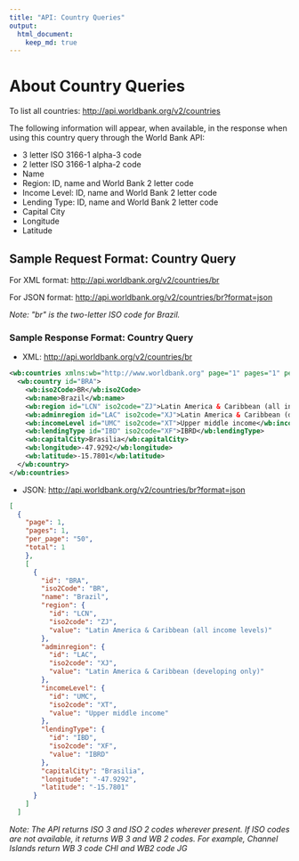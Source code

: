 ```yaml
---
title: "API: Country Queries"
output:
  html_document:
    keep_md: true
---
```

# About Country Queries

To list all countries: <http://api.worldbank.org/v2/countries>

The following information will appear, when available, in the response when using this country query through the World Bank API:

* 3 letter ISO 3166-1 alpha-3 code
*	2 letter ISO 3166-1 alpha-2 code
*	Name
*	Region: ID, name and World Bank 2 letter code
*	Income Level: ID, name and World Bank 2 letter code
*	Lending Type: ID, name and World Bank 2 letter code
*	Capital City
*	Longitude
*	Latitude

## Sample Request Format: Country Query
For XML format: <http://api.worldbank.org/v2/countries/br>

For JSON format: <http://api.worldbank.org/v2/countries/br?format=json>

_Note: "br" is the two-letter ISO code for Brazil._

### Sample Response Format: Country Query

* XML:
<http://api.worldbank.org/v2/countries/br>

```xml
<wb:countries xmlns:wb="http://www.worldbank.org" page="1" pages="1" per_page="50" total="1">
  <wb:country id="BRA">
    <wb:iso2Code>BR</wb:iso2Code>
    <wb:name>Brazil</wb:name>
    <wb:region id="LCN" iso2code="ZJ">Latin America & Caribbean (all income levels)</wb:region>
    <wb:adminregion id="LAC" iso2code="XJ">Latin America & Caribbean (developing only)</wb:adminregion>
    <wb:incomeLevel id="UMC" iso2code="XT">Upper middle income</wb:incomeLevel>
    <wb:lendingType id="IBD" iso2code="XF">IBRD</wb:lendingType>
    <wb:capitalCity>Brasilia</wb:capitalCity>
    <wb:longitude>-47.9292</wb:longitude>
    <wb:latitude>-15.7801</wb:latitude>
  </wb:country>
</wb:countries>
```

* JSON: <http://api.worldbank.org/v2/countries/br?format=json>

```json
[
  {
    "page": 1,
    "pages": 1,
    "per_page": "50",
    "total": 1
    },
    [
      {
        "id": "BRA",
        "iso2Code": "BR",
        "name": "Brazil",
        "region": {
          "id": "LCN",
          "iso2code": "ZJ",
          "value": "Latin America & Caribbean (all income levels)"
        },
        "adminregion": {
          "id": "LAC",
          "iso2code": "XJ",
          "value": "Latin America & Caribbean (developing only)"
        },
        "incomeLevel": {
          "id": "UMC",
          "iso2code": "XT",
          "value": "Upper middle income"
        },
        "lendingType": {
          "id": "IBD",
          "iso2code": "XF",
          "value": "IBRD"
        },
        "capitalCity": "Brasilia",
        "longitude": "-47.9292",
        "latitude": "-15.7801"
      }
    ]
  ]
```

_Note: The API returns ISO 3 and ISO 2 codes wherever present.  If ISO codes are not available, it returns WB 3 and WB 2 codes. For example, Channel Islands return WB 3 code CHI and WB2 code JG_
